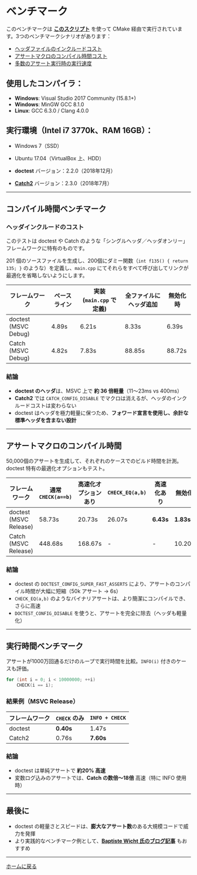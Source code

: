 # ベンチマーク

このベンチマークは [**このスクリプト**](../../scripts/bench/bench.py) を使って CMake 経由で実行されています。3つのベンチマークシナリオがあります：

- [ヘッダファイルのインクルードコスト](#cost-of-including-the-header)
- [アサートマクロのコンパイル時間コスト](#cost-of-an-assertion-macro)
- [多数のアサート実行時の実行速度](#runtime-benchmarks)

## 使用したコンパイラ：

- **Windows**: Visual Studio 2017 Community (15.8.1+)
- **Windows**: MinGW GCC 8.1.0
- **Linux**: GCC 6.3.0 / Clang 4.0.0

## 実行環境（Intel i7 3770k、RAM 16GB）：

- Windows 7（SSD）
- Ubuntu 17.04（VirtualBox 上、HDD）

- **doctest** バージョン：2.2.0（2018年12月）
- [**Catch2**](https://github.com/catchorg/Catch2) バージョン：2.3.0（2018年7月）

---

## コンパイル時間ベンチマーク

### ヘッダインクルードのコスト

このテストは doctest や Catch のような「シングルヘッダ／ヘッダオンリー」フレームワークに特有のものです。

201 個のソースファイルを生成し、200個にダミー関数（`int f135() { return 135; }` のような）を定義し、`main.cpp` にてそれらをすべて呼び出してリンクが最適化を省略しないようにします。

| フレームワーク | ベースライン | 実装 (`main.cpp` で定義) | 全ファイルにヘッダ追加 | 無効化時 |
|----------------|--------------|--------------------------|--------------------------|----------|
| doctest (MSVC Debug) | 4.89s | 6.21s | 8.33s | 6.39s |
| Catch (MSVC Debug) | 4.82s | 7.83s | 88.85s | 88.72s |

### 結論

- **doctest のヘッダ**は、MSVC 上で **約 36 倍軽量**（11〜23ms vs 400ms）
- **Catch2** では `CATCH_CONFIG_DISABLE` でマクロは消えるが、ヘッダのインクルードコストは変わらない
- doctest はヘッダを極力軽量に保つため、**フォワード宣言を使用し、余計な標準ヘッダを含まない設計**

---

## アサートマクロのコンパイル時間

50,000個のアサートを生成して、それぞれのケースでのビルド時間を計測。doctest 特有の最適化オプションもテスト。

| フレームワーク | 通常 `CHECK(a==b)` | 高速化オプションあり | `CHECK_EQ(a,b)` | 高速化あり | 無効化 |
|----------------|--------------------|-----------------------|------------------|-------------|--------|
| doctest (MSVC Release) | 58.73s | 20.73s | 26.07s | **6.43s** | **1.83s** |
| Catch (MSVC Release) | 448.68s | 168.67s | - | - | 10.20s |

### 結論

- doctest の `DOCTEST_CONFIG_SUPER_FAST_ASSERTS` により、アサートのコンパイル時間が大幅に短縮（50k アサート → 6s）
- `CHECK_EQ(a,b)` のようなバイナリアサートは、より簡潔にコンパイルでき、さらに高速
- `DOCTEST_CONFIG_DISABLE` を使うと、アサートを完全に除去（ヘッダも軽量化）

---

## 実行時間ベンチマーク

アサートが1000万回通るだけのループで実行時間を比較。`INFO(i)` 付きのケースも評価。

```cpp
for (int i = 0; i < 10000000; ++i)
    CHECK(i == i);
```

### 結果例（MSVC Release）

| フレームワーク | `CHECK` のみ | `INFO + CHECK` |
|----------------|--------------|-----------------|
| doctest        | **0.40s**    | 1.47s           |
| Catch2         | 0.76s        | **7.60s**       |

### 結論

- doctest は単純アサートで **約20% 高速**
- 変数ログ込みのアサートでは、**Catch の数倍〜18倍** 高速（特に INFO 使用時）

---

## 最後に

- doctest の軽量さとスピードは、**膨大なアサート数**のある大規模コードで威力を発揮
- より実践的なベンチマーク例として、[**Baptiste Wicht 氏のブログ記事**](http://baptiste-wicht.com/posts/2016/09/blazing-fast-unit-test-compilation-with-doctest-11.html) もおすすめ

---

[ホームに戻る](readme.md#reference)
